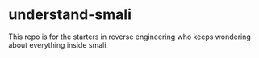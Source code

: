 # understand-smali
This repo is for the starters in reverse engineering who keeps wondering about everything inside smali.
